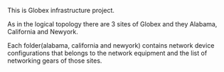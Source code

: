 This is Globex infrastructure project.

As in the logical topology there are 3 sites of Globex and they Alabama, California and Newyork.

Each folder(alabama, california and newyork) contains network device configurations that belongs to the network equipment and the list of networking gears of those sites.

